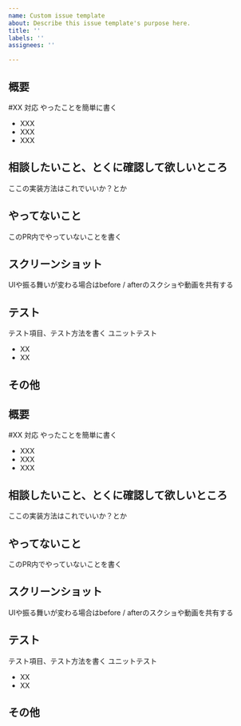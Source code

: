 ```yaml
---
name: Custom issue template
about: Describe this issue template's purpose here.
title: ''
labels: ''
assignees: ''

---
```


## 概要
#XX 対応
やったことを簡単に書く
* XXX
* XXX
* XXX

## 相談したいこと、とくに確認して欲しいところ
ここの実装方法はこれでいいか？とか

## やってないこと
このPR内でやっていないことを書く

## スクリーンショット
UIや振る舞いが変わる場合はbefore / afterのスクショや動画を共有する

## テスト
テスト項目、テスト方法を書く
ユニットテスト
* XX
* XX

## その他
## 概要
#XX 対応
やったことを簡単に書く
* XXX
* XXX
* XXX

## 相談したいこと、とくに確認して欲しいところ
ここの実装方法はこれでいいか？とか

## やってないこと
このPR内でやっていないことを書く

## スクリーンショット
UIや振る舞いが変わる場合はbefore / afterのスクショや動画を共有する

## テスト
テスト項目、テスト方法を書く
ユニットテスト
* XX
* XX

## その他
